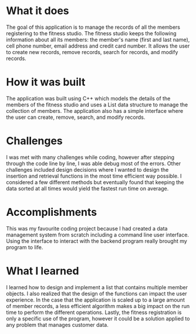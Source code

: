 # What it does
The goal of this application is to manage the records of all the members registering to the fitness studio.
The fitness studio keeps the following information about all its members: the member's name (first and last name), cell phone number, email address and credit card number. It allows the user to create new records, remove records, search for records, and modify records.

# How it was built
The application was built using C++ which models the details of the members of the fitness studio and uses a List data structure to manage the collection of members. The application also has a simple interface where the user can create, remove, search, and modify records.

# Challenges
I was met with many challenges while coding, however after stepping through the code line by line, I was able debug most of the errors.
Other challenges included design decisions where I wanted to design the insertion and retrieval functions in the most time efficient way possible. I considered a few different methods but eventually found that keeping the data sorted at all times would yield the fastest run time on average. 

# Accomplishments
This was my favourite coding project because I had created a data management system from scratch including a command line user interface. Using the interface to interact with the backend program really brought my program to life. 

# What I learned 
I learned how to design and implement a list that contains multiple member objects. I also realized that the design of the functions can impact the user experience. 
In the case that the application is scaled up to a large amount of member records, a less efficient algorithm makes a big impact on the run time to perform the different operations. Lastly, the fitness registration is only a specific use of the program, however it could be a solution applied to any problem that manages customer data. 

